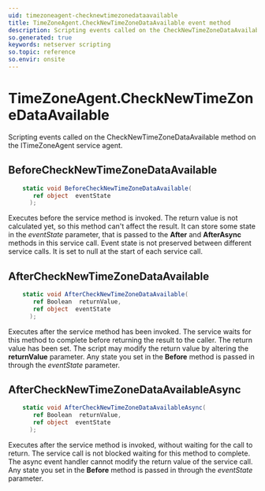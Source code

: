 ```yaml
---
uid: timezoneagent-checknewtimezonedataavailable
title: TimeZoneAgent.CheckNewTimeZoneDataAvailable event method
description: Scripting events called on the CheckNewTimeZoneDataAvailable method on the TimeZoneAgent service agent.
so.generated: true
keywords: netserver scripting
so.topic: reference
so.envir: onsite
---
```

# TimeZoneAgent.CheckNewTimeZoneDataAvailable

Scripting events called on the <see cref='M:ITimeZoneAgent.CheckNewTimeZoneDataAvailable'>CheckNewTimeZoneDataAvailable</see> method on the <see cref='ITimeZoneAgent'>ITimeZoneAgent</see>  service agent.

## BeforeCheckNewTimeZoneDataAvailable
```cs
    static void BeforeCheckNewTimeZoneDataAvailable(
       ref object  eventState
      );
```
Executes before the service method is invoked.
The return value is not calculated yet, so this method can't affect the result.
It can store some state in the *eventState* parameter, that is passed to the **After** and **AfterAsync** methods in this service call.
Event state is not preserved between different service calls. It is set to null at the start of each service call.
## AfterCheckNewTimeZoneDataAvailable
```cs
    static void AfterCheckNewTimeZoneDataAvailable(
       ref Boolean  returnValue,
       ref object  eventState
      );
```
Executes after the service method has been invoked. The service waits for this method to complete before returning the result to the caller.
The return value has been set. The script may modify the return value by altering the **returnValue** parameter.
Any state you set in the **Before** method is passed in through the *eventState* parameter.
## AfterCheckNewTimeZoneDataAvailableAsync
```cs
    static void AfterCheckNewTimeZoneDataAvailableAsync(
       ref Boolean  returnValue,
       ref object  eventState
      );
```
Executes after the service method is invoked, without waiting for the call to return.
The service call is not blocked waiting for this method to complete.
The async event handler cannot modify the return value of the service call.
Any state you set in the **Before** method is passed in through the *eventState* parameter.

